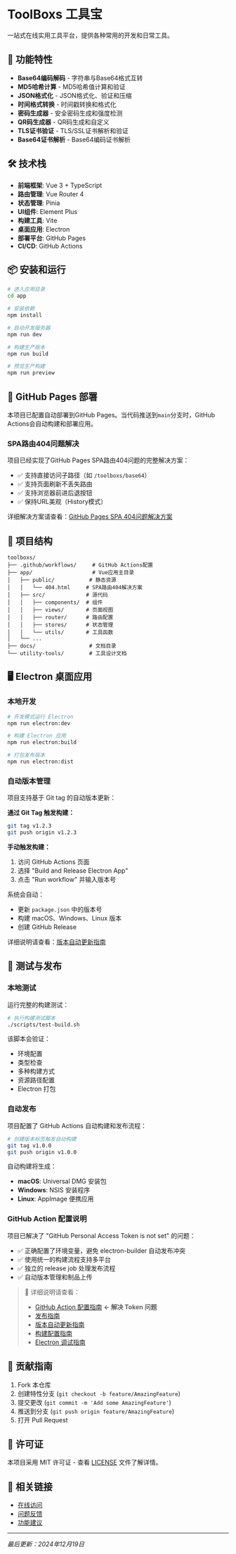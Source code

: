 # ToolBoxs 工具宝

一站式在线实用工具平台，提供各种常用的开发和日常工具。

## 🚀 功能特性

- **Base64编码解码** - 字符串与Base64格式互转
- **MD5哈希计算** - MD5哈希值计算和验证
- **JSON格式化** - JSON格式化、验证和压缩
- **时间格式转换** - 时间戳转换和格式化
- **密码生成器** - 安全密码生成和强度检测
- **QR码生成器** - QR码生成和自定义
- **TLS证书验证** - TLS/SSL证书解析和验证
- **Base64证书解析** - Base64编码证书解析

## 🛠️ 技术栈

- **前端框架**: Vue 3 + TypeScript
- **路由管理**: Vue Router 4
- **状态管理**: Pinia
- **UI组件**: Element Plus
- **构建工具**: Vite
- **桌面应用**: Electron
- **部署平台**: GitHub Pages
- **CI/CD**: GitHub Actions

## 📦 安装和运行

```bash
# 进入应用目录
cd app

# 安装依赖
npm install

# 启动开发服务器
npm run dev

# 构建生产版本
npm run build

# 预览生产构建
npm run preview
```

## 🔧 GitHub Pages 部署

本项目已配置自动部署到GitHub Pages。当代码推送到`main`分支时，GitHub Actions会自动构建和部署应用。

### SPA路由404问题解决

项目已经实现了GitHub Pages SPA路由404问题的完整解决方案：

- ✅ 支持直接访问子路径（如 `/toolboxs/base64`）
- ✅ 支持页面刷新不丢失路由
- ✅ 支持浏览器前进后退按钮
- ✅ 保持URL美观（History模式）

详细解决方案请查看：[GitHub Pages SPA 404问题解决方案](./docs/github-pages-spa-404-solution.md)

## 📁 项目结构

```
toolboxs/
├── .github/workflows/     # GitHub Actions配置
├── app/                   # Vue应用主目录
│   ├── public/           # 静态资源
│   │   └── 404.html     # SPA路由404解决方案
│   ├── src/             # 源代码
│   │   ├── components/  # 组件
│   │   ├── views/       # 页面视图
│   │   ├── router/      # 路由配置
│   │   ├── stores/      # 状态管理
│   │   └── utils/       # 工具函数
│   └── ...
├── docs/                 # 文档目录
└── utility-tools/        # 工具设计文档
```

## 🖥️ Electron 桌面应用

### 本地开发

```bash
# 开发模式运行 Electron
npm run electron:dev

# 构建 Electron 应用
npm run electron:build

# 打包发布版本
npm run electron:dist
```

### 自动版本管理

项目支持基于 Git tag 的自动版本更新：

**通过 Git Tag 触发构建：**
```bash
git tag v1.2.3
git push origin v1.2.3
```

**手动触发构建：**
1. 访问 GitHub Actions 页面
2. 选择 "Build and Release Electron App"
3. 点击 "Run workflow" 并输入版本号

系统会自动：
- 更新 `package.json` 中的版本号
- 构建 macOS、Windows、Linux 版本
- 创建 GitHub Release

详细说明请查看：[版本自动更新指南](./docs/VERSION_AUTO_UPDATE_GUIDE.md)

## 🧪 测试与发布

### 本地测试

运行完整的构建测试：

```bash
# 执行构建测试脚本
./scripts/test-build.sh
```

该脚本会验证：
- 环境配置
- 类型检查
- 多种构建方式
- 资源路径配置
- Electron 打包

### 自动发布

项目配置了 GitHub Actions 自动构建和发布流程：

```bash
# 创建版本标签触发自动构建
git tag v1.0.0
git push origin v1.0.0
```

自动构建将生成：
- **macOS**: Universal DMG 安装包
- **Windows**: NSIS 安装程序
- **Linux**: AppImage 便携应用

### GitHub Action 配置说明

项目已解决了 "GitHub Personal Access Token is not set" 的问题：

- ✅ 正确配置了环境变量，避免 electron-builder 自动发布冲突
- ✅ 使用统一的构建流程支持多平台
- ✅ 独立的 release job 处理发布流程
- ✅ 自动版本管理和制品上传

> 📖 详细说明请查看：
> - [GitHub Action 配置指南](docs/GITHUB_ACTION_SETUP.md) **← 解决 Token 问题**
> - [发布指南](docs/RELEASE_GUIDE.md)
> - [版本自动更新指南](docs/VERSION_AUTO_UPDATE_GUIDE.md)
> - [构建配置指南](docs/BUILD_CONFIGURATION_GUIDE.md)
> - [Electron 调试指南](docs/ELECTRON_DEBUG_GUIDE.md)

## 🤝 贡献指南

1. Fork 本仓库
2. 创建特性分支 (`git checkout -b feature/AmazingFeature`)
3. 提交更改 (`git commit -m 'Add some AmazingFeature'`)
4. 推送到分支 (`git push origin feature/AmazingFeature`)
5. 打开 Pull Request

## 📄 许可证

本项目采用 MIT 许可证 - 查看 [LICENSE](LICENSE) 文件了解详情。

## 🔗 相关链接

- [在线访问](https://your-username.github.io/toolboxs/)
- [问题反馈](https://github.com/your-username/toolboxs/issues)
- [功能建议](https://github.com/your-username/toolboxs/discussions)

---

*最后更新：2024年12月19日*
